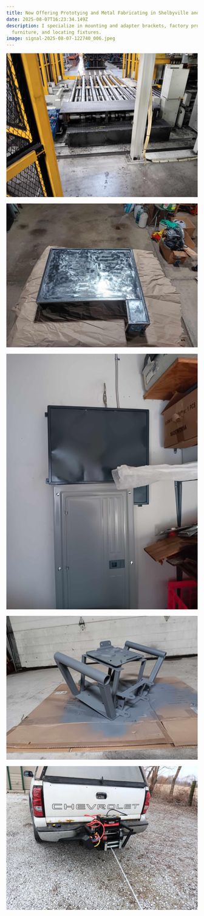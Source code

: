 ```yaml
---
title: Now Offering Prototying and Metal Fabricating in Shelbyville and Indianapolis
date: 2025-08-07T16:23:34.149Z
description: I specialize in mounting and adapter brackets, factory production
  furniture, and locating fixtures.
image: signal-2025-08-07-122740_006.jpeg
---
```

![](signal-2025-08-07-122740_005.jpeg)

![](signal-2025-08-07-122740_004.jpeg)

![](signal-2025-08-07-122740_003.jpeg)

![](signal-2025-08-07-122740_002.jpeg)

![](signal-2025-08-07-122740.jpeg)